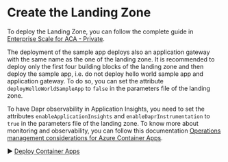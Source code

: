 # Create the Landing Zone

To deploy the Landing Zone, you can follow the complete guide in [Enterprise Scale for ACA - Private](../../../bicep/README.md).

The deployment of the sample app deploys also an application gateway with the same name as the one of the landing zone. It is recommended to deploy only the first four building blocks of the landing zone and then deploy the sample app, i.e. do not deploy hello world sample app and application gateway. To do so, you can set the attribute `deployHelloWorldSampleApp` to `false` in the parameters file of the landing zone.

To have Dapr observability in Application Insights, you need to set the attributes `enableApplicationInsights` and `enableDaprInstrumentation` to `true` in the parameters file of the landing zone. To know more about monitoring and observability, you can follow this documentation [Operations management considerations for Azure Container Apps](../../../../../docs/design-areas/management.md).

:arrow_forward: [Deploy Container Apps](./02-container-apps.md)
